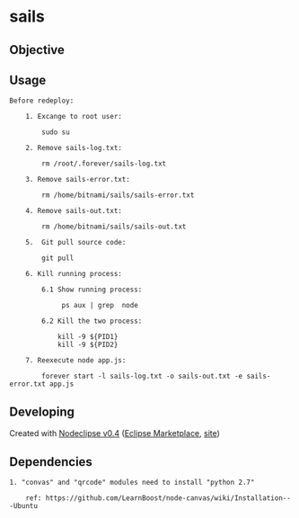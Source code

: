 # sails

## Objective



## Usage
	
	Before redeploy:

		1. Excange to root user:
		
			sudo su

		2. Remove sails-log.txt: 

			rm /root/.forever/sails-log.txt	

		3. Remove sails-error.txt:
			
			rm /home/bitnami/sails/sails-error.txt
			
		4. Remove sails-out.txt:

			rm /home/bitnami/sails/sails-out.txt
		
		5.  Git pull source code:

			git pull
			
		6. Kill running process:

			6.1 Show running process:
			
				 ps aux | grep  node
		
			6.2 Kill the two process:
			
				kill -9 ${PID1}
				kill -9 ${PID2}

		7. Reexecute node app.js:
		
			forever start -l sails-log.txt -o sails-out.txt -e sails-error.txt app.js

## Developing


Created with [Nodeclipse v0.4](https://github.com/Nodeclipse/nodeclipse-1)
 ([Eclipse Marketplace](http://marketplace.eclipse.org/content/nodeclipse), [site](http://www.nodeclipse.org))   

 
 ## Dependencies
 
	1. "convas" and "qrcode" modules need to install "python 2.7" 
		
		ref: https://github.com/LearnBoost/node-canvas/wiki/Installation---Ubuntu